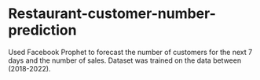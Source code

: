 # Restaurant-customer-number-prediction
Used Facebook Prophet to forecast the number of customers for the next 7 days and the number of sales.
Dataset was trained on the data between (2018-2022). 
